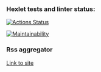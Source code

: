 ### Hexlet tests and linter status:
[![Actions Status](https://github.com/Asma-pixel/frontend-project-11/workflows/hexlet-check/badge.svg)](https://github.com/Asma-pixel/frontend-project-11/actions)

[![Maintainability](https://api.codeclimate.com/v1/badges/830ad505b7adbfcd4bc6/maintainability)](https://codeclimate.com/github/Asma-pixel/frontend-project-11/maintainability)


### Rss aggregator

[Link to site](https://rss-aggregator-asma-pixel.vercel.app/)
